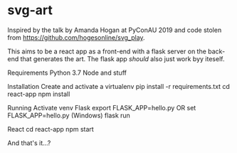 # svg-art

Inspired by the talk by Amanda Hogan at PyConAU 2019 and code stolen from https://github.com/hogesonline/svg_play.

This aims to be a react app as a front-end with a flask server on the back-end that generates the art. The flask app *should* also just work byy iteself.

Requirements
Python 3.7
Node and stuff

Installation
Create and activate a virtualenv
pip install -r requirements.txt
cd react-app
npm install

Running
Activate venv
Flask
export FLASK_APP=hello.py OR set FLASK_APP=hello.py (Windows)
flask run

React
cd react-app
npm start

And that's it...? 
